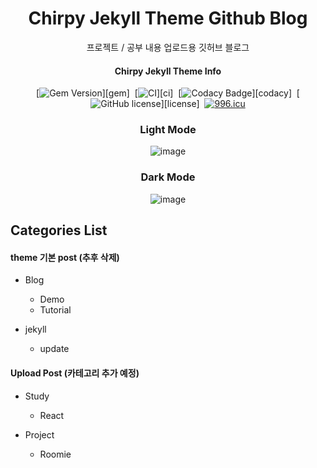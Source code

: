 <div align="center">

  <!-- markdownlint-disable-next-line -->
  # Chirpy Jekyll Theme Github Blog

  프로젝트 / 공부 내용 업로드용 깃허브 블로그

  #### Chirpy Jekyll Theme Info
  [![Gem Version](https://img.shields.io/gem/v/jekyll-theme-chirpy?color=brightgreen)][gem]&nbsp;
  [![CI](https://github.com/cotes2020/jekyll-theme-chirpy/actions/workflows/ci.yml/badge.svg?branch=master&event=push)][ci]&nbsp;
  [![Codacy Badge](https://app.codacy.com/project/badge/Grade/4e556876a3c54d5e8f2d2857c4f43894)][codacy]&nbsp;
  [![GitHub license](https://img.shields.io/github/license/cotes2020/jekyll-theme-chirpy.svg)][license]&nbsp;
  [![996.icu](https://img.shields.io/badge/link-996.icu-%23FF4D5B.svg)](https://996.icu)

  ### Light Mode
  ![image](https://github.com/zjarhdsumin/zjarhdsumin.github.io/assets/88326586/a5ca76da-107d-4f08-8cc5-96e846a2e018)

  ### Dark Mode
  ![image](https://github.com/zjarhdsumin/zjarhdsumin.github.io/assets/88326586/5d607f54-a071-432b-885d-93ae2c51b9a6)

</div>

## Categories List
#### theme 기본 post (추후 삭제)
- Blog
  - Demo
  - Tutorial

- jekyll
  - update

#### Upload Post (카테고리 추가 예정)
- Study
  - React

- Project
  - Roomie